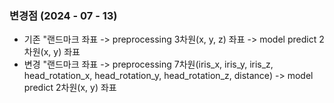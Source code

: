 ### 변경점 (2024 - 07 - 13)

* 기존 "랜드마크 좌표 -> preprocessing 3차원(x, y, z) 좌표 -> model predict 2차원(x, y) 좌표 
* 변경 "랜드마크 좌표 -> preprocessing 7차원(iris_x, iris_y, iris_z, head_rotation_x, head_rotation_y, head_rotation_z, distance) -> model predict 2차원(x, y) 좌표